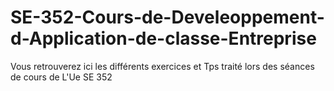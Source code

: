 # SE-352-Cours-de-Develeoppement-d-Application-de-classe-Entreprise
Vous retrouverez ici les différents exercices et Tps traité lors des séances de cours de L'Ue SE 352
